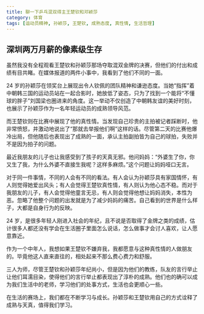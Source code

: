 ```yaml
---
title: 聊一下乒乓混双得主王楚钦和邓颖莎
category: 体育
tags: [运动员精神, 孙颖莎, 王楚钦, 成熟态度, 真性情, 生活哲理]
---
```

## 深圳两万月薪的像素级生存
虽然我没有全程观看王楚钦和孙颖莎那场夺取混双金牌的决赛，但他们的付出和成绩有目共睹。在媒体报道的两件小事中，我看到了他们不同的一面。

24 岁的孙颖莎在领奖台上展现出令人钦佩的团队精神和谦逊态度。当她“指挥”着中朝韩三国的运动员站在一起合影时，她放低了姿态，只为了找到一个能将“不懂球的胖子”刘国梁也圈进来的角度。这一举动不仅创造了中朝韩友谊的美好时刻，也展示了孙颖莎作为一名年轻运动员的成熟领导风范。

而王楚钦则在比赛中展现了他的真性情。当发现自己珍贵的主拍被记者踩断时，他非常愤怒，并激动地说出了“那就去举报他们啊”这样的话。尽管第二天的比赛他爆冷出局，但他随后也表现出了成熟的一面，承认主拍副拍皆为自己的球拍，失败并不是因为拍子的问题。

最近我朋友的儿子也让我感受到了孩子的天真无邪。他问妈妈：“外婆生了你，你又生了我，为什么外婆不直接生我呢？这样多麻烦。”这个问题让妈妈哑口无言。

对于同一件事情，不同的人会有不同的看法。有人会认为孙颖莎具有家国情怀，有人则觉得她爱出风头；有人会觉得王楚钦真性情，有人则认为他心态不稳。而对于我朋友的儿子，有人会觉得他童言无忌，有人则会觉得他想让妈妈消失，本性为恶。忽略了他整个问题的出发就是为了减少妈妈的痛苦。自己看到的世界是什么样子，大都是自身行为的反映。

24 岁，是很多年轻人刚进入社会的年纪，且不说是否取得了金牌之类的成绩，估计很多人都还没有学会在生活圈子里面怎么说话，怎么做事才会讨人喜欢，让人愿意靠近。

作为一个中年人，我想如果王楚钦不嫌弃我，我都愿意与这种真性情的人做朋友的。毕竟他这人直来直往的，相处起来不那么费心费力和舒服。

三人为师，尽管王楚钦和孙颖莎年纪尚小，但是因为他们的教练，队友的言行举止让他们耳濡目染，使得他们的言行举止都表现出了淳朴的成熟。他们也的确可以成为我们生活中的老师，学习他们的处事方式，生活也会更顺心一些。

在生活的赛场上，我们都在不断学习与成长。孙颖莎和王楚钦用自己的方式诠释了成熟与天真，值得我们学习。
